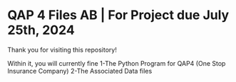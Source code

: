 # QAP 4 Files AB  | For Project due July 25th, 2024

Thank you for visiting this repository!

Within it, you will currently fine 
1-The Python Program for QAP4 (One Stop Insurance Company)
2-The Associated Data files

